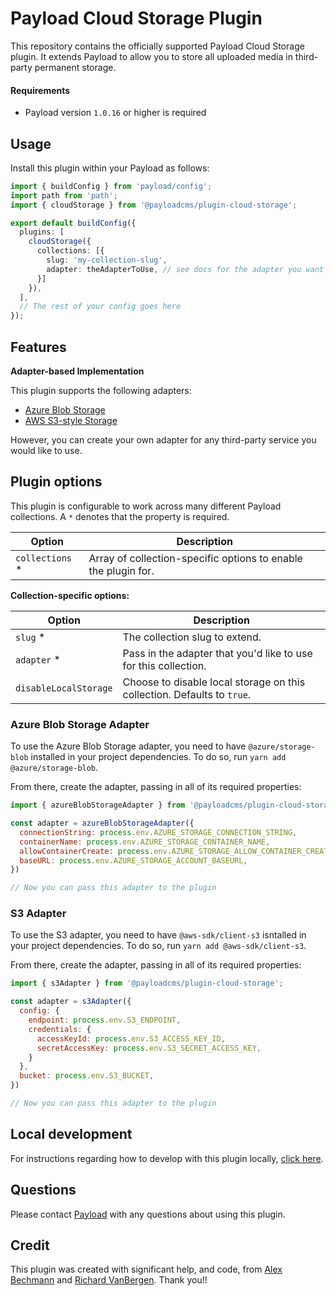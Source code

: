 # Payload Cloud Storage Plugin

This repository contains the officially supported Payload Cloud Storage plugin. It extends Payload to allow you to store all uploaded media in third-party permanent storage.

#### Requirements

- Payload version `1.0.16` or higher is required

## Usage

Install this plugin within your Payload as follows:

```ts
import { buildConfig } from 'payload/config';
import path from 'path';
import { cloudStorage } from '@payloadcms/plugin-cloud-storage';

export default buildConfig({
  plugins: [
    cloudStorage({
      collections: [{
        slug: 'my-collection-slug',
        adapter: theAdapterToUse, // see docs for the adapter you want to use
      }]
    }),
  ],
  // The rest of your config goes here
});
```

## Features

**Adapter-based Implementation**

This plugin supports the following adapters:

- [Azure Blob Storage](#azure-blob-storage-adapter)
- [AWS S3-style Storage](#s3-adapter)

However, you can create your own adapter for any third-party service you would like to use.

## Plugin options

This plugin is configurable to work across many different Payload collections. A `*` denotes that the property is required.

| Option                  | Description |
| ----------------------- | ----------- |
| `collections` *         | Array of collection-specific options to enable the plugin for. |

**Collection-specific options:**

| Option                       | Description                     |
|------------------------------|---------------------------------|
| `slug` *               | The collection slug to extend.  |
| `adapter` *            | Pass in the adapter that you'd like to use for this collection. |
| `disableLocalStorage`  | Choose to disable local storage on this collection. Defaults to `true`. |

### Azure Blob Storage Adapter

To use the Azure Blob Storage adapter, you need to have `@azure/storage-blob` installed in your project dependencies. To do so, run `yarn add @azure/storage-blob`.

From there, create the adapter, passing in all of its required properties:

```js
import { azureBlobStorageAdapter } from '@payloadcms/plugin-cloud-storage';

const adapter = azureBlobStorageAdapter({
  connectionString: process.env.AZURE_STORAGE_CONNECTION_STRING,
  containerName: process.env.AZURE_STORAGE_CONTAINER_NAME,
  allowContainerCreate: process.env.AZURE_STORAGE_ALLOW_CONTAINER_CREATE === 'true',
  baseURL: process.env.AZURE_STORAGE_ACCOUNT_BASEURL,
})

// Now you can pass this adapter to the plugin
```

### S3 Adapter

To use the S3 adapter, you need to have `@aws-sdk/client-s3` isntalled in your project dependencies. To do so, run `yarn add @aws-sdk/client-s3`.

From there, create the adapter, passing in all of its required properties:

```js
import { s3Adapter } from '@payloadcms/plugin-cloud-storage';

const adapter = s3Adapter({
  config: {
    endpoint: process.env.S3_ENDPOINT,
    credentials: {
      accessKeyId: process.env.S3_ACCESS_KEY_ID,
      secretAccessKey: process.env.S3_SECRET_ACCESS_KEY,
    }
  },
  bucket: process.env.S3_BUCKET,
})

// Now you can pass this adapter to the plugin
```

## Local development

For instructions regarding how to develop with this plugin locally, [click here](/docs/local-dev.md).

## Questions

Please contact [Payload](dev@payloadcms.com) with any questions about using this plugin.

## Credit

This plugin was created with significant help, and code, from [Alex Bechmann](https://github.com/alexbechmann) and [Richard VanBergen](https://github.com/richardvanbergen). Thank you!!
